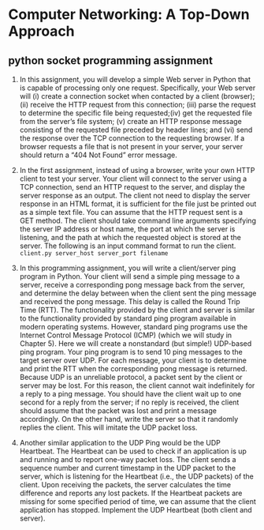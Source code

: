 # Computer Networking: A Top-Down Approach
## python socket programming assignment

1. In this assignment, you will develop a simple Web server in Python that
is capable of processing only one request. Specifically, your Web server will (i)
create a connection socket when contacted by a client (browser); (ii) receive the
HTTP request from this connection; (iii) parse the request to determine the specific
file being requested;(iv) get the requested file from the server’s file system; (v)
create an HTTP response message consisting of the requested file preceded by
header lines; and (vi) send the response over the TCP connection to the requesting
browser. If a browser requests a file that is not present in your server, your server
should return a “404 Not Found” error message.

2. In the first assignment, instead of using a browser, write your own
HTTP client to test your server. Your client will connect to the server using a TCP
connection, send an HTTP request to the server, and display the server response as
an output. The client not need to display the server response in an HTML format, it
is sufficient for the file just be printed out as a simple text file.
You can assume that the HTTP request sent is a GET method. The client should
take command line arguments specifying the server IP address or host name, the
port at which the server is listening, and the path at which the requested object is
stored at the server. The following is an input command format to run the client.
`client.py server_host server_port filename`

3. In this programming assignment, you will write a client/server ping
program in Python. Your client will send a simple ping message to a server, receive
a corresponding pong message back from the server, and determine the delay
between when the client sent the ping message and received the pong message.
This delay is called the Round Trip Time (RTT). The functionality provided by the
client and server is similar to the functionality provided by standard ping program
available in modern operating systems. However, standard ping programs use the
Internet Control Message Protocol (ICMP) (which we will study in Chapter 5).
Here we will create a nonstandard (but simple!) UDP-based ping program.
Your ping program is to send 10 ping messages to the target server over UDP. For
each message, your client is to determine and print the RTT when the
corresponding pong message is returned. Because UDP is an unreliable protocol, a
packet sent by the client or server may be lost. For this reason, the client cannot
wait indefinitely for a reply to a ping message. You should have the client wait up
to one second for a reply from the server; if no reply is received, the client should
assume that the packet was lost and print a message accordingly.
On the other hand, write the server so that it randomly replies the client. This will
imitate the UDP packet loss.

4. Another similar application to the UDP Ping would be the UDP
Heartbeat. The Heartbeat can be used to check if an application is up and
running and to report one-way packet loss. The client sends a sequence number
and current timestamp in the UDP packet to the server, which is listening for the
Heartbeat (i.e., the UDP packets) of the client. Upon receiving the packets, the
server calculates the time difference and reports any lost packets. If the
Heartbeat packets are missing for some specified period of time, we can assume
that the client application has stopped. Implement the UDP Heartbeat (both
client and server).

